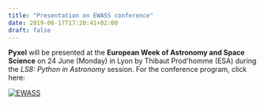 ```yaml
---
title: "Presentation on EWASS conference"
date: 2019-06-17T17:20:41+02:00
draft: false
---
```


**Pyxel** will be presented at the **European Week of Astronomy and Space Science**
on 24 June (Monday) in Lyon by Thibaut Prod'homme (ESA) during the *LS8: Python in Astronomy* session.
For the conference program, click here:    

<a href="http://ewass.kuoni-congress.info/2019/programme/#!/" target="_blank"><img src="/img/ewass.png" alt="EWASS">